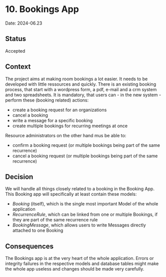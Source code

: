 # 10. Bookings App

Date: 2024-06.23

## Status

Accepted

## Context

The project aims at making room bookings a lot easier. It needs to be developed with little ressources and quickly.
There is an existing booking process, that start with a wordpress form, a pdf, e-mail and a crm system and two spreadsheets.
It is mandatory, that users can - in the new system - perform these (booking related) actions:
- create a booking request for an organizations
- cancel a booking
- write a message for a specific booking
- create multiple bookings for recurring meetings at once

Resource administrators on the other hand mus be able to:
- confirm a booking request (or multiple bookings being part of the same recurrence)
- cancel a booking request (or multiple bookings being part of the same recurrence)

## Decision
We will handle all things closely related to a booking in the Booking App. This Booking app will specifically at least contain these models:
- _Booking_ (itself), which is the single most important Model of the whole application
- _RecurrenceRule_, which can be linked from one or multiple Bookings, if they are part of the same recurrence rule
- _BookingMessage_, which allows users to write Messages directly attached to one Booking


## Consequences
The Bookings app is at the very heart of the whole application.
Errors or integrity failures in the respective models and database tables might make the whole app useless and changes should be made very carefully.
